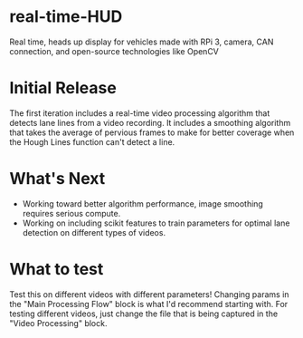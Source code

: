 # real-time-HUD
Real time, heads up display for vehicles made with RPi 3, camera, CAN connection, and open-source technologies like OpenCV

# Initial Release
The first iteration includes a real-time video processing algorithm that detects lane lines from a video recording. It includes a smoothing algorithm that takes the average of pervious frames to make for better coverage when the Hough Lines function can't detect a line.

# What's Next
- Working toward better algorithm performance, image smoothing requires serious compute.
- Working on including scikit features to train parameters for optimal lane detection on different types of videos.

# What to test
Test this on different videos with different parameters! Changing params in the "Main Processing Flow" block is what I'd recommend starting with. For testing different videos, just change the file that is being captured in the "Video Processing" block.
